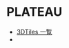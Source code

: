 # PLATEAU

- [3DTiles 一覧](https://github.com/Project-PLATEAU/plateau-streaming-tutorial/blob/main/3dtiles_url.json)
- 
